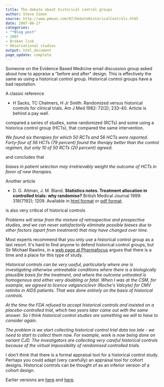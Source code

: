 ```yaml
---
title: The debate about historical control groups
author: Steve Simon
source: http://www.pmean.com/07/DebateHistoricalControls.html
date: 2007-06-27
categories:
- "*Blog post"
- 2007
- Broken link
- Observational studies
output: html_document
page_update: complete
---
```


Someone on the Evidence Based Medicine email discussion group asked about how to appraise a "before and after" design. This is effectively the same as using a historical control group. Historical control groups have a bad reputation.

A classic reference

+ H Sacks, TC Chalmers, H Jr Smith. Randomized versus historical controls for clinical trials. Am J Med 1982: 72(2); 233-40. Article is behind a pay wall.

compared a series of studies, some randomized (RCTs) and some using a historica control group (HCTs), that compared the same intervention.

*We found six therapies for which 50 RCTs and 56 HCTs were reported. Forty-four of 56 HCTs (79 percent) found the therapy better than the control regimen, but only 10 of 50 RCTs (20 percent) agreed.*

and concludes that

*biases in patient selection may irretrievably weight the outcome of HCTs in favor of new therapies.*

Another article

+ D. G. Altman, J. M. Bland. **Statistics notes. Treatment allocation in controlled trials: why
randomise?** British Medical Journal
1999: 318(7192); 1209. Available in [html format][alt1] or [pdf format][alt2].

is also very critical of historical controls

*Problems will arise from the mixture of retrospective and prospective studies, and we can never satisfactorily eliminate possible biases due to other factors (apart from treatment) that may have changed over time.*

Most experts recommend that you only use a historical control group as a last resort. It's hard to find anyone to defend historical control groups, but Sir Michael Rawlins, in a [web page at Pharmafocus][raw1] argues that there is a time and a place for this type of study.

[raw1]: https://pharmafile.com/features/way-forward-clinical-research/

*Historical controls can be very useful, particularly where one is investigating otherwise untreatable conditions where there is a biologically plausible basis for the treatment, and where the outcome untreated is homogenous and either very disabling or fatal. When I was at the CSM, for example, we agreed to licence valganciclovir (Roche's Valcyte) for CMV retinitis in AIDS patients. That was done entirely on the basis of historical controls.*

*At the time the FDA refused to accept historical controls and insisted on a placebo-controlled trial, which two years later came out with the same answer. So I think historical control studies are something we will to have to consider again.*

*The problem is we start collecting historical control trial data too late - we need to start to collect them now. For example, work is now being done on variant CJD. The investigators are collecting very careful historical controls because of the virtual impossibility of randomised controlled trials.*

I don't think that there is a formal appraisal tool for a historical control study. Perhaps you could adapt (very carefully) an appraisal tool for cohort designs. Historical controls can be thought of as an inferior version of a cohort design.

Earlier versions are [here][sim1] and [here][sim2].

[sim1]: http://www.pmean.com/07/DebateHistoricalControls.html
[sim2]: http://new.pmean.com/debate-historical-controls/

[alt1]: http://bmj.bmjjournals.com/cgi/content/full/318/7192/1209
[alt2]: http://bmj.bmjjournals.com/cgi/reprint/318/7192/1209.pdf
